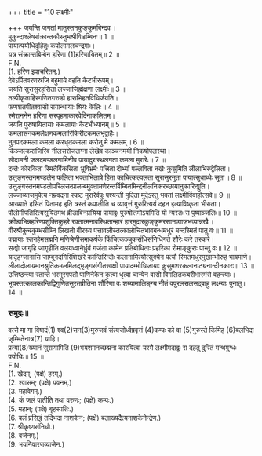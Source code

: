 +++
title = "10 लक्ष्मीः"

+++
जयन्ति जगतां मातुस्तनकुङ्कुमबिन्दवः।  
मुकुन्दाश्लेषसंक्रान्तकौस्तुभश्रीविडम्बिनः॥ 1 ॥  
पायात्पयोधिदुहितुः कपोलामलचन्द्रमाः।  
यत्र संक्रान्तबिम्बेन हरिणा (1)हरिणायितम्॥ 2 ॥  
F.N.  
(1. हरिण इवाचरितम्.)  
देवेऽर्पितवरणस्रजि बहुमाये वहति कैटभीरूपम्।  
जयति सुरासुरहसिता लज्जाजिह्मेक्षणा लक्ष्मीः॥ 3 ॥  
तल्पीकृताहिरगणितगरुडो हाराभिहतविधिर्जयति।  
फणशतपीतश्वासो रागान्धायाः श्रियः केलिः॥ 4 ॥  
स्मेराननेन हरिणा सस्पृहमाकारवेदिनाकलितम्।  
जयति पुरुषायितायाः कमलायाः कैटभीध्यानम्॥ 5 ॥  
कमलासनकमलेक्षणकमलारिकिरीटकमलभृद्वाहैः।  
नुतपदकमला कमला करधृतकमला करोतु मे कमलम्॥ 6 ॥  
किञ्जल्कराजिरिव नीलसरोजलग्ना लेखेव काञ्चनमयी निकषोपलस्था।  
सौदामनी जलदमण्डलगामिनीव पायादुरःस्थलगता कमला मुरारेः॥ 7 ॥  
दन्तैः कोरकिता स्मितैर्विकसिता भ्रूविभ्रमैः पत्त्रिता दोर्भ्यां पल्लविता नखैः कुसुमिति लीलाभिरुद्वेलिता।  
उत्तुङ्गस्तनमण्डलेन फलिता भक्ताभिलाषे हिता काचित्कल्पलता सुरासुरनुता पायात्सुधाब्धेः सुता॥ 8 ॥  
उत्तुङ्गस्तनमण्डलोपरिलसत्प्रालम्बमुक्तामणेरन्तर्बिम्बितमिन्द्रनीलनिकरच्छायानुकारिद्युति।  
लज्जाव्याजमुपेत्य नम्रवदना स्पष्टं मुरारेर्वपुः पश्यन्ती मुदिता मुदेऽस्तु भवतां लक्ष्मीर्विवाहोत्सवे॥ 9 ॥  
आख्याते हसितं पितामह इति त्रस्तं कपालीति च व्यावृत्तं गुरुरित्ययं दहन इत्याविष्कृता भीरुता।  
पौलोमीपतिरित्यसूयितमथ व्रीडाविनम्रश्रिया पायाद्वः पुरुषोत्तमोऽयमिति यो न्यस्तः स पुष्पाञ्जलिः॥ 10 ॥  
क्रीडाभिन्नहरिण्यशुक्तिकुहरे रक्तात्मनावस्थितान्हारं हारमुदारकुङ्कुमरसानव्याजभव्यान्नखैः।  
वीरश्रीकुचकुम्भसीम्नि लिखतो वीरस्य पत्त्रावलीस्तत्कालोचितभावबन्धमधुरं मन्दस्मितं पातु वः॥ 11 ॥  
पद्मायाः स्तनहेमसद्मनि मणिश्रेणीसमाकर्षके किंचित्कञ्चुकसंधिसंनिधिगते शौरेः करे तस्करे।  
सद्यो जागृहि जागृहीति वलयध्वानैर्ध्रुवं गर्जता कामेन प्रतिबोधिताः प्रहरिका रोमाङ्कुराः पान्तु वः॥ 12 ॥  
यादृहग्जानासि जाम्बूनदगिरिशिखरे कान्तिरिन्दोः कलानामित्यौत्सुक्येन पत्यौ स्मितमधुरमुखाम्भोरुहं भाषमाणे।  
लीलादोलायमानश्रुतिकमलमिलद्भृङ्गसंगीतसाक्षी पायादम्भोधिजायाः कुसुमशरकलानाट्यनान्दीनकारः॥ 13 ॥  
उत्तिष्ठन्त्या रतान्ते भरमुरगपतौ पाणिनैकेन कृत्वा धृत्वा चान्येन वासो विगलितकबरीभारमंसे वहन्त्याः।  
भूयस्तत्कालकान्तिद्विगुणितसुरतप्रीतिना शौरिणा वः शय्यामालिङ्ग्य नीतं वपुरलसलसद्बाहु लक्ष्म्याः पुनातु॥ 14 ॥  

### समुद्रः॥
वत्से मा गा विषादं(1) श्व(2)सन(3)मुरुजवं संत्यजोर्ध्वप्रवृत्तं (4)कम्पः को वा (5)गुरुस्ते किमिह (6)बलभिदा जृम्भितेनात्र(7) याहि।  
प्रत्या(8)ख्यानं सुराणामिति (9)भयशमनच्छद्मना कारयित्वा यस्मै लक्ष्मीमदाद्वः स दहतु दुरितं मन्थमुग्धः पयोधिः॥ 15 ॥  
F.N.  
(1. खेदम्; (पक्षे) हरम्.)  
(2. श्वासम्; (पक्षे) पवनम्.)  
(3. महावेगम्.)  
(4. कं जलं पातीति तथा वरुणः; (पक्षे) कम्पः.)  
(5. महान्; (पक्षे) बृहस्पतिः.)  
(6. बलं प्रसिद्धं तद्भिदा नाशकेन; (पक्षे) बलाख्यदैत्यनाशकेनेन्द्रेण.)  
(7. श्रीकृष्णसंनिधौ.)  
(8. वर्जनम्.)  
(9. भयनिवारणव्याजेन.)  
